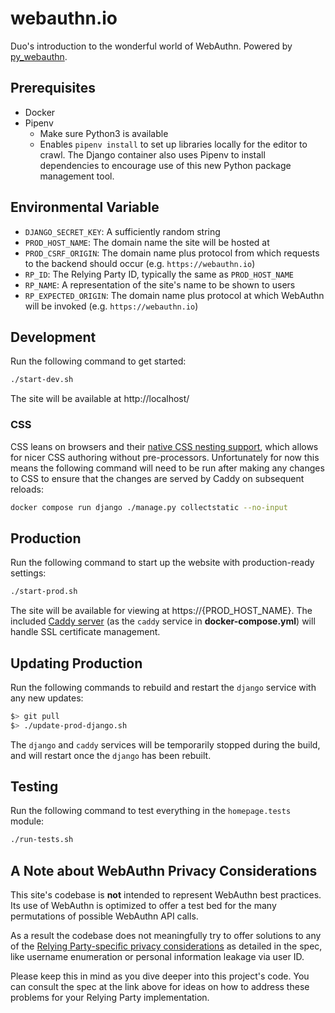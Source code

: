 # webauthn.io

Duo's introduction to the wonderful world of WebAuthn. Powered by [py_webauthn](https://github.com/duo-labs/py_webauthn).

## Prerequisites

- Docker
- Pipenv
  - Make sure Python3 is available
  - Enables `pipenv install` to set up libraries locally for the editor to crawl. The Django container also uses Pipenv to install dependencies to encourage use of this new Python package management tool.

## Environmental Variable

- `DJANGO_SECRET_KEY`: A sufficiently random string
- `PROD_HOST_NAME`: The domain name the site will be hosted at
- `PROD_CSRF_ORIGIN`: The domain name plus protocol from which requests to the backend should occur (e.g. `https://webauthn.io`)
- `RP_ID`: The Relying Party ID, typically the same as `PROD_HOST_NAME`
- `RP_NAME`: A representation of the site's name to be shown to users
- `RP_EXPECTED_ORIGIN`: The domain name plus protocol at which WebAuthn will be invoked (e.g. `https://webauthn.io`)

## Development

Run the following command to get started:

```sh
./start-dev.sh
```

The site will be available at http://localhost/

### CSS

CSS leans on browsers and their [native CSS nesting support](https://blog.logrocket.com/native-css-nesting/), which allows for nicer CSS authoring without pre-processors. Unfortunately for now this means the following command will need to be run after making any changes to CSS to ensure that the changes are served by Caddy on subsequent reloads:

```sh
docker compose run django ./manage.py collectstatic --no-input
```

## Production

Run the following command to start up the website with production-ready settings:

```sh
./start-prod.sh
```

The site will be available for viewing at https://{PROD_HOST_NAME}. The included [Caddy server](https://caddyserver.com/) (as the `caddy` service in **docker-compose.yml**) will handle SSL certificate management.

## Updating Production

Run the following commands to rebuild and restart the `django` service with any new updates:

```sh
$> git pull
$> ./update-prod-django.sh
```

The `django` and `caddy` services will be temporarily stopped during the build, and will restart once the `django` has been rebuilt.

## Testing

Run the following command to test everything in the `homepage.tests` module:

```sh
./run-tests.sh
```

## A Note about WebAuthn Privacy Considerations

This site's codebase is **not** intended to represent WebAuthn best practices. Its use of WebAuthn is optimized to offer a test bed for the many permutations of possible WebAuthn API calls.

As a result the codebase does not meaningfully try to offer solutions to any of the [Relying Party-specific privacy considerations](https://www.w3.org/TR/webauthn/#sctn-privacy-considerations-rp) as detailed in the spec, like username enumeration or personal information leakage via user ID.

Please keep this in mind as you dive deeper into this project's code. You can consult the spec at the link above for ideas on how to address these problems for your Relying Party implementation.
